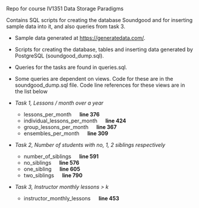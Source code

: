 Repo for course IV1351 Data Storage Paradigms

Contains SQL scripts for creating the database Soundgood and for inserting sample data into it, and also queries from task 3.

- Sample data generated at https://generatedata.com/.
- Scripts for creating the database, tables and inserting data generated by PostgreSQL (soundgood_dump.sql).
- Queries for the tasks are found in queries.sql. 
- Some queries are dependent on views. Code for these are in the soundgood_dump.sql file. Code line references for these views are in the list below


- _Task 1, Lessons / month over a year_
	- lessons_per_month &emsp;  __line 376__
	- individual_lessons_per_month &emsp; __line 424__
	- group_lessons_per_month &emsp; __line 367__
	- ensembles_per_month &emsp; __line 309__
  
- _Task 2, Number of students with no, 1, 2 siblings respectively_
	- number_of_siblings &emsp; __line 591__
	- no_siblings &emsp; __line 576__
	- one_sibling &emsp; __line 605__
	- two_siblings &emsp; __line 790__
  
- _Task 3, Instructor monthly lessons > k_
	- instructor_monthly_lessons &emsp; __line 453__


